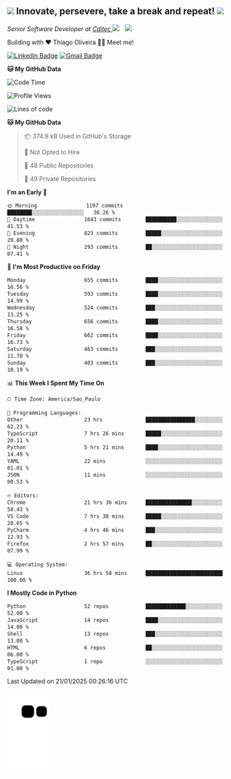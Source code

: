 <h2><img src="https://emojis.slackmojis.com/emojis/images/1531849430/4246/blob-sunglasses.gif?1531849430" width="30"/> Innovate, persevere, take a break and repeat! <img src="https://media.giphy.com/media/12oufCB0MyZ1Go/giphy.gif" width="50"></h2>
<img align='right' src="https://media.giphy.com/media/M9gbBd9nbDrOTu1Mqx/giphy.gif" width="230">
<p><em>Senior Software Developer at <a href="https://www.cditec.com.br/">Cditec
</a><img src="https://media.giphy.com/media/WUlplcMpOCEmTGBtBW/giphy.gif" width="30"> 
</em></p>



Building with ❤️ Thiago Oliveira 👋🏽 Meet me!

[![Linkedin Badge](https://img.shields.io/badge/-Thiago-blue?style=flat-square&logo=Linkedin&logoColor=white&link=https://www.linkedin.com/in/tgmarinho/)](https://www.linkedin.com/in/thiagoceconelo/) 
[![Gmail Badge](https://img.shields.io/badge/-thiceconelo@gmail.com-c14438?style=flat-square&logo=Gmail&logoColor=white&link=mailto:thiceconelo@gmail.com)](mailto:thiceconelo@gmail.com)

</em></p>

<!-- <span style="height ">
![Anurag's GitHub stats](https://github-readme-stats.vercel.app/api?username=arthurspk&show_icons=true&theme=tokyonight)
</span> -->

**🐱 My GitHub Data** 
<!--START_SECTION:waka-->
![Code Time](http://img.shields.io/badge/Code%20Time-2%2C441%20hrs%2019%20mins-blue)

![Profile Views](http://img.shields.io/badge/Profile%20Views-0-blue)

![Lines of code](https://img.shields.io/badge/From%20Hello%20World%20I%27ve%20Written-5.5%20million%20lines%20of%20code-blue)

**🐱 My GitHub Data** 

> 📦 374.9 kB Used in GitHub's Storage 
 > 
> 🚫 Not Opted to Hire
 > 
> 📜 48 Public Repositories 
 > 
> 🔑 49 Private Repositories 
 > 
**I'm an Early 🐤** 

```text
🌞 Morning                1197 commits        ████████░░░░░░░░░░░░░░░░░   30.26 % 
🌆 Daytime                1643 commits        ██████████░░░░░░░░░░░░░░░   41.53 % 
🌃 Evening                823 commits         █████░░░░░░░░░░░░░░░░░░░░   20.80 % 
🌙 Night                  293 commits         ██░░░░░░░░░░░░░░░░░░░░░░░   07.41 % 
```
📅 **I'm Most Productive on Friday** 

```text
Monday                   655 commits         ████░░░░░░░░░░░░░░░░░░░░░   16.56 % 
Tuesday                  593 commits         ████░░░░░░░░░░░░░░░░░░░░░   14.99 % 
Wednesday                524 commits         ███░░░░░░░░░░░░░░░░░░░░░░   13.25 % 
Thursday                 656 commits         ████░░░░░░░░░░░░░░░░░░░░░   16.58 % 
Friday                   662 commits         ████░░░░░░░░░░░░░░░░░░░░░   16.73 % 
Saturday                 463 commits         ███░░░░░░░░░░░░░░░░░░░░░░   11.70 % 
Sunday                   403 commits         ███░░░░░░░░░░░░░░░░░░░░░░   10.19 % 
```


📊 **This Week I Spent My Time On** 

```text
🕑︎ Time Zone: America/Sao_Paulo

💬 Programming Languages: 
Other                    23 hrs              ████████████████░░░░░░░░░   62.23 % 
TypeScript               7 hrs 26 mins       █████░░░░░░░░░░░░░░░░░░░░   20.11 % 
Python                   5 hrs 21 mins       ████░░░░░░░░░░░░░░░░░░░░░   14.49 % 
YAML                     22 mins             ░░░░░░░░░░░░░░░░░░░░░░░░░   01.01 % 
JSON                     11 mins             ░░░░░░░░░░░░░░░░░░░░░░░░░   00.53 % 

🔥 Editors: 
Chrome                   21 hrs 36 mins      ███████████████░░░░░░░░░░   58.43 % 
VS Code                  7 hrs 38 mins       █████░░░░░░░░░░░░░░░░░░░░   20.65 % 
PyCharm                  4 hrs 46 mins       ███░░░░░░░░░░░░░░░░░░░░░░   12.93 % 
Firefox                  2 hrs 57 mins       ██░░░░░░░░░░░░░░░░░░░░░░░   07.99 % 

💻 Operating System: 
Linux                    36 hrs 58 mins      █████████████████████████   100.00 % 
```

**I Mostly Code in Python** 

```text
Python                   52 repos            █████████████░░░░░░░░░░░░   52.00 % 
JavaScript               14 repos            ████░░░░░░░░░░░░░░░░░░░░░   14.00 % 
Shell                    13 repos            ███░░░░░░░░░░░░░░░░░░░░░░   13.00 % 
HTML                     6 repos             ██░░░░░░░░░░░░░░░░░░░░░░░   06.00 % 
TypeScript               1 repo              ░░░░░░░░░░░░░░░░░░░░░░░░░   01.00 % 
```




 Last Updated on 21/01/2025 00:26:16 UTC
<!--END_SECTION:waka-->

![Snake animation](https://github.com/rafaballerini/rafaballerini/blob/output/github-contribution-grid-snake.svg)


<!---
ceconelo/ceconelo is a ✨ special ✨ repository because its `README.md` (this file) appears on your GitHub profile.
You can click the Preview link to take a look at your changes.
--->
